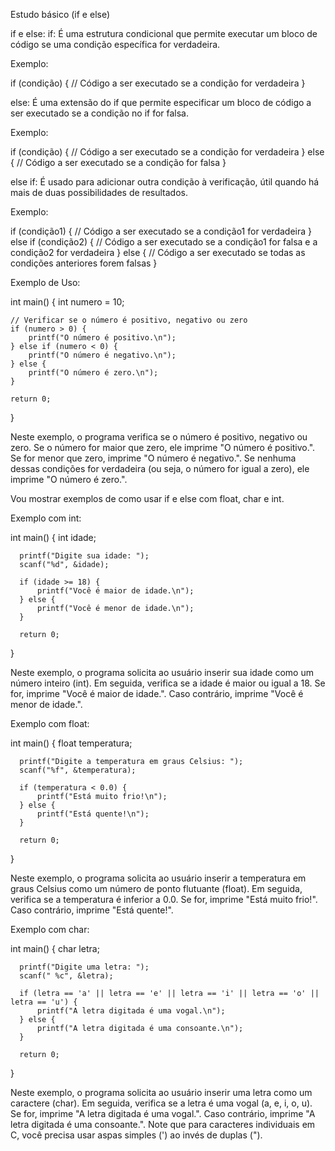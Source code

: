 Estudo básico (if e else)

if e else:
if: É uma estrutura condicional que permite executar um bloco de código se uma condição específica for verdadeira.

Exemplo:



if (condição) {
    // Código a ser executado se a condição for verdadeira
}


else: É uma extensão do if que permite especificar um bloco de código a ser executado se a condição no if for falsa.


Exemplo:




 if (condição) {
    // Código a ser executado se a condição for verdadeira
} else {
    // Código a ser executado se a condição for falsa
 }



else if: É usado para adicionar outra condição à verificação, útil quando há mais de duas possibilidades de resultados.

Exemplo:




 if (condição1) {
    // Código a ser executado se a condição1 for verdadeira
} else if (condição2) {
    // Código a ser executado se a condição1 for falsa e a condição2 for verdadeira
} else {
    // Código a ser executado se todas as condições anteriores forem falsas
 }



Exemplo de Uso:





 int main() {
    int numero = 10;

    // Verificar se o número é positivo, negativo ou zero
    if (numero > 0) {
        printf("O número é positivo.\n");
    } else if (numero < 0) {
        printf("O número é negativo.\n");
    } else {
        printf("O número é zero.\n");
    }

    return 0;
 }




Neste exemplo, o programa verifica se o número é positivo, negativo ou zero. Se o número for maior que zero, ele imprime "O número é positivo.". Se for menor que zero, imprime "O número é negativo.". Se nenhuma dessas condições for verdadeira (ou seja, o número for igual a zero), ele imprime "O número é zero.".


Vou mostrar exemplos de como usar if e else com float, char e int.

  Exemplo com int:


  

 int main() {
      int idade;

      printf("Digite sua idade: ");
      scanf("%d", &idade);

      if (idade >= 18) {
          printf("Você é maior de idade.\n");
      } else {
          printf("Você é menor de idade.\n");
      }

      return 0;
 }



  
  Neste exemplo, o programa solicita ao usuário inserir sua idade como um número inteiro (int). Em seguida, verifica se a idade é maior ou igual a 18. Se for, imprime "Você é maior de idade.". Caso contrário, imprime "Você é menor de idade.".

  Exemplo com float:




 int main() {
      float temperatura;

      printf("Digite a temperatura em graus Celsius: ");
      scanf("%f", &temperatura);

      if (temperatura < 0.0) {
          printf("Está muito frio!\n");
      } else {
          printf("Está quente!\n");
      }

      return 0;
 }



  
  Neste exemplo, o programa solicita ao usuário inserir a temperatura em graus Celsius como um número de ponto flutuante (float). Em seguida, verifica se a temperatura é inferior a 0.0. Se for, imprime "Está muito frio!". Caso contrário, imprime "Está quente!".

  Exemplo com char:





 int main() {
      char letra;

      printf("Digite uma letra: ");
      scanf(" %c", &letra);

      if (letra == 'a' || letra == 'e' || letra == 'i' || letra == 'o' || letra == 'u') {
          printf("A letra digitada é uma vogal.\n");
      } else {
          printf("A letra digitada é uma consoante.\n");
      }

      return 0;
 }



  
  Neste exemplo, o programa solicita ao usuário inserir uma letra como um caractere (char). Em seguida, verifica se a letra é uma vogal (a, e, i, o, u). Se for, imprime "A letra digitada é uma vogal.". Caso contrário, imprime "A letra digitada é uma consoante.". Note que para caracteres individuais em C, você precisa usar aspas simples (') ao invés de duplas (").
